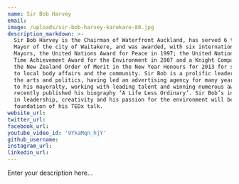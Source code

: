 ```yaml
---
name: Sir Bob Harvey
email:
image: /uploads/sir-bob-harvey-karekare-80.jpg
description_markdown: >-
  Sir Bob Harvey is the Chairman of Waterfront Auckland, has served 6 terms as
  Mayor of the city of Waitakere, and was awarded, with six international
  Mayors, the United Nations Award for Peace in 1997; the United Nations Life
  Time Achievement Award for the Environment in 2007 and a Knight Companion of
  the New Zealand Order of Merit in the New Year Honours for 2013 for services
  to local body affairs and the community. Sir Bob is a prolific leader in both
  the arts and politics, having led an advertising agency for many years prior
  to his mayoralty, working with leading talent and winning numerous awards. He
  recently published his biography ‘A Life Less Ordinary’. Sir Bob’s involvement
  in leadership, creativity and his passion for the environment will be the
  foundation of his TEDx talk.
website_url:
twitter_url:
facebook_url:
youtube_video_id: '9YkaMqn_hjY'
github_username:
instagram_url:
linkedin_url:
---
```


Enter your description here...
